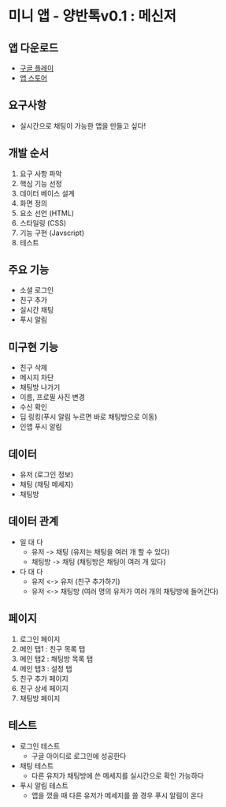 # 미니 앱 - 양반톡v0.1 : 메신저

## 앱 다운로드
- [구글 플레이](https://play.google.com/store/apps/details?id=com.yangbancoding.ybtalk)
- [앱 스토어](https://testflight.apple.com/join/Zlc4Yfd3)

## 요구사항
- 실시간으로 채팅이 가능한 앱을 만들고 싶다!

## 개발 순서
1. 요구 사항 파악
2. 핵심 기능 선정
3. 데이터 베이스 설계
4. 화면 정의
5. 요소 선언 (HTML)
6. 스타일링 (CSS)
7. 기능 구현 (Javscript)
8. 테스트

## 주요 기능
- 소셜 로그인
- 친구 추가
- 실시간 채팅
- 푸시 알림

## 미구현 기능
- 친구 삭제
- 메시지 차단
- 채팅방 나가기
- 이름, 프로필 사진 변경
- 수신 확인
- 딥 링킹(푸시 알림 누르면 바로 채팅방으로 이동)
- 인앱 푸시 알림

## 데이터
- 유저 (로그인 정보)
- 채팅 (채팅 메세지)
- 채팅방

## 데이터 관계
- 일 대 다
  - 유저 -> 채팅 (유저는 채팅을 여러 개 할 수 있다)
  - 채팅방 -> 채팅 (채팅방은 채팅이 여러 개 있다)
- 다 대 다
  - 유저 <-> 유저 (친구 추가하기)
  - 유저 <-> 채팅방 (여러 명의 유저가 여러 개의 채팅방에 들어간다)

## 페이지
1. 로그인 페이지
2. 메인 탭1 : 친구 목록 탭
3. 메인 탭2 : 채팅방 목록 탭
4. 메인 탭3 : 설정 탭 
5. 친구 추가 페이지
6. 친구 상세 페이지
7. 채팅방 페이지

## 테스트
- 로그인 테스트
  - 구글 아이디로 로그인에 성공한다
- 채팅 테스트
  - 다른 유저가 채팅방에 쓴 메세지를 실시간으로 확인 가능하다
- 푸시 알림 테스트
  - 앱을 껐을 때 다른 유저가 메세지를 쓸 경우 푸시 알림이 온다
